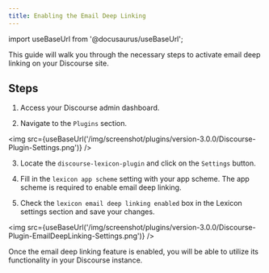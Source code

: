```yaml
---
title: Enabling the Email Deep Linking
---
```


import useBaseUrl from '@docusaurus/useBaseUrl';

This guide will walk you through the necessary steps to activate email deep linking on your Discourse site.

## Steps

1. Access your Discourse admin dashboard.

2. Navigate to the `Plugins` section.

<img src={useBaseUrl('/img/screenshot/plugins/version-3.0.0/Discourse-Plugin-Settings.png')} />

3. Locate the `discourse-lexicon-plugin` and click on the `Settings` button.

4. Fill in the `lexicon app scheme` setting with your app scheme. The app scheme is required to enable email deep linking.

5. Check the `lexicon email deep linking enabled` box in the Lexicon settings section and save your changes.

<img src={useBaseUrl('/img/screenshot/plugins/version-3.0.0/Discourse-Plugin-EmailDeepLinking-Settings.png')} />

Once the email deep linking feature is enabled, you will be able to utilize its functionality in your Discourse instance.
